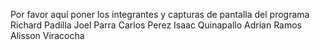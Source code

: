 Por favor aquí poner los integrantes y capturas de pantalla del programa
Richard Padilla
Joel Parra
Carlos Perez
Isaac Quinapallo
Adrian Ramos
Alisson Viracocha
